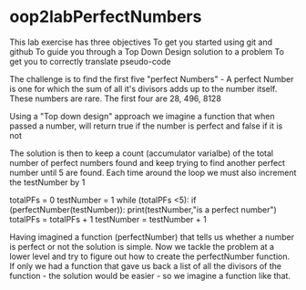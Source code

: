 # oop2labPerfectNumbers
This lab exercise has three objectives
To get you started using git and github
To guide you through a Top Down Design solution to a problem
To get you to correctly translate pseudo-code

The challenge is to find the first five "perfect Numbers" - 
A perfect Number is one for which the sum of all it's divisors adds up to the number itself.
These numbers are rare. The first four are 28, 496, 8128

Using a "Top down design" approach we imagine a function that when passed a number,
will return true if the number is perfect and false if it is not

The solution is then to keep a count (accumulator varialbe) of the total number of perfect numbers found and
keep trying to find another perfect number until 5 are found. Each time around the loop we must also increment the testNumber by 1

totalPFs = 0
testNumber = 1
while (totalPFs <5):
    if (perfectNumber(testNumber)):
        print(testNumber,"is a perfect number")
        totalPFs = totalPFs + 1
        testNumber = testNumber + 1
        
Having imagined a function (perfectNumber) that tells us whether a number is perfect or not the solution is simple.
Now we tackle the problem at a lower level and try to figure out how to create the perfectNumber function. If only we had a function that
gave us back a list of all the divisors of the function - the solution would be easier - so we imagine a function like that.
